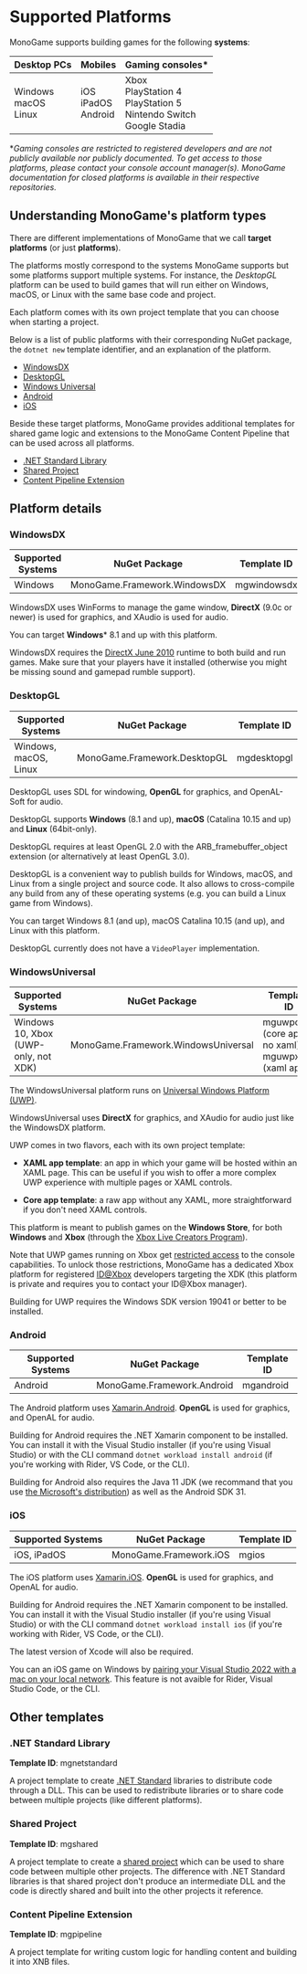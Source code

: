 # Supported Platforms

MonoGame supports building games for the following **systems**:

| **Desktop PCs**             | **Mobiles**                | **Gaming consoles***                                                           |
| --------------------------- | -------------------------- | ------------------------------------------------------------------------------ |
| Windows<br/>macOS<br/>Linux | iOS<br/>iPadOS<br/>Android | Xbox<br/>PlayStation 4<br/>PlayStation 5<br/>Nintendo Switch<br/>Google Stadia |

**Gaming consoles are restricted to registered developers and are not publicly available nor publicly documented. To get access to those platforms, please contact your console account manager(s). MonoGame documentation for closed platforms is available in their respective repositories.*

## Understanding MonoGame's platform types

There are different implementations of MonoGame that we call **target platforms** (or just **platforms**).

The platforms mostly correspond to the systems MonoGame supports but some platforms support multiple systems. For instance, the *DesktopGL* platform can be used to build games that will run either on Windows, macOS, or Linux with the same base code and project.

Each platform comes with its own project template that you can choose when starting a project.

Below is a list of public platforms with their corresponding NuGet package, the `dotnet new` template identifier, and an explanation of the platform. 

- [WindowsDX](#windowsdx)
- [DesktopGL](#desktopgl)
- [Windows Universal](#windowsuniversal)
- [Android](#android)
- [iOS](#ios)

Beside these target platforms, MonoGame provides additional templates for shared game logic and extensions to the MonoGame Content Pipeline that can be used across all platforms.

- [.NET Standard Library](#net-standard-library)
- [Shared Project](#shared-project)
- [Content Pipeline Extension](#content-pipeline-extension)

## Platform details

### WindowsDX

| **Supported Systems** | **NuGet Package**            | **Template ID** |
| --------------------- | ---------------------------- | --------------- |
| Windows               | MonoGame.Framework.WindowsDX | mgwindowsdx     |

WindowsDX uses WinForms to manage the game window, **DirectX** (9.0c or newer) is used for graphics, and XAudio is used for audio.

You can target **Windows*** 8.1 and up with this platform.

WindowsDX requires the [DirectX June 2010](https://www.microsoft.com/en-us/download/details.aspx?id=8109) runtime to both build and run games. Make sure that your players have it installed (otherwise you might be missing sound and gamepad rumble support).

### DesktopGL

| **Supported Systems** | **NuGet Package**            | **Template ID** |
| --------------------- | ---------------------------- | --------------- |
| Windows, macOS, Linux | MonoGame.Framework.DesktopGL | mgdesktopgl     |

DesktopGL uses SDL for windowing, **OpenGL** for graphics, and OpenAL-Soft for audio. 

DesktopGL supports **Windows** (8.1 and up), **macOS** (Catalina 10.15 and up) and **Linux** (64bit-only).

DesktopGL requires at least OpenGL 2.0 with the ARB_framebuffer_object extension (or alternatively at least OpenGL 3.0).

DesktopGL is a convenient way to publish builds for Windows, macOS, and Linux from a single project and source code. It also allows to cross-compile any build from any of these operating systems (e.g. you can build a Linux game from Windows).

You can target Windows 8.1 (and up), macOS Catalina 10.15 (and up), and Linux with this platform.

DesktopGL currently does not have a `VideoPlayer` implementation.

### WindowsUniversal

| **Supported Systems**                | **NuGet Package**                   | **Template ID**                                     |
| ------------------------------------ | ----------------------------------- | --------------------------------------------------- |
| Windows 10, Xbox (UWP-only, not XDK) | MonoGame.Framework.WindowsUniversal | mguwpcore (core app, no xaml), mguwpxaml (xaml app) |

The WindowsUniversal platform runs on [Universal Windows Platform (UWP)](https://docs.microsoft.com/en-us/windows/uwp/get-started/universal-application-platform-guide).

WindowsUniversal uses **DirectX** for graphics, and XAudio for audio just like the WindowsDX platform.

UWP comes in two flavors, each with its own project template:

- **XAML app template**: an app in which your game will be hosted within an XAML page. This can be useful if you wish to offer a more complex UWP experience with multiple pages or XAML controls.

- **Core app template**: a raw app without any XAML, more straightforward if you don't need XAML controls.

This platform is meant to publish games on the **Windows Store**, for both **Windows** and **Xbox** (through the [Xbox Live Creators Program](https://www.xbox.com/en-US/developers/creators-program)).

Note that UWP games running on Xbox get [restricted access](https://docs.microsoft.com/en-us/windows/uwp/xbox-apps/system-resource-allocation) to the console capabilities. To unlock those restrictions, MonoGame has a dedicated Xbox platform for registered [ID@Xbox](https://www.xbox.com/en-US/Developers/id) developers targeting the XDK (this platform is private and requires you to contact your ID@Xbox manager).

Building for UWP requires the Windows SDK version 19041 or better to be installed.

### Android

| **Supported Systems** | **NuGet Package**          | **Template ID** |
| --------------------- | -------------------------- | --------------- |
| Android               | MonoGame.Framework.Android | mgandroid       |

The Android platform uses [Xamarin.Android](https://docs.microsoft.com/en-us/xamarin/android/). **OpenGL** is used for graphics, and OpenAL for audio.

Building for Android requires the .NET Xamarin component to be installed. You can install it with the Visual Studio installer (if you're using Visual Studio) or with the CLI command ```dotnet workload install android``` (if you're working with Rider, VS Code, or the CLI).

Building for Android also requires the Java 11 JDK (we recommand that you use [the Microsoft's distribution](https://docs.microsoft.com/en-us/java/openjdk/download#openjdk-11)) as well as the Android SDK 31.

### iOS

| **Supported Systems** | **NuGet Package**      | **Template ID** |
| --------------------- | ---------------------- | --------------- |
| iOS, iPadOS           | MonoGame.Framework.iOS | mgios           |

The iOS platform uses [Xamarin.iOS](https://docs.microsoft.com/en-us/xamarin/ios/). **OpenGL** is used for graphics, and OpenAL for audio.

Building for Android requires the .NET Xamarin component to be installed. You can install it with the Visual Studio installer (if you're using Visual Studio) or with the CLI command `dotnet workload install ios` (if you're working with Rider, VS Code, or the CLI).

The latest version of Xcode will also be required.

You can an iOS game on Windows by [pairing your Visual Studio 2022 with a mac on your local network](https://docs.microsoft.com/en-us/xamarin/ios/get-started/installation/windows/connecting-to-mac/). This feature is not avaible for Rider, Visual Studio Code, or the CLI.

## Other templates

### .NET Standard Library

**Template ID**: mgnetstandard

A project template to create [.NET Standard](https://docs.microsoft.com/en-us/dotnet/standard/net-standard) libraries to distribute code through a DLL. This can be used to redistribute libraries or to share code between multiple projects (like different platforms).

### Shared Project

**Template ID**: mgshared

A project template to create a [shared project](https://docs.microsoft.com/en-us/xamarin/cross-platform/app-fundamentals/shared-projects) which can be used to share code between multiple other projects. The difference with .NET Standard libraries is that shared project don't produce an intermediate DLL and the code is directly shared and built into the other projects it reference.

### Content Pipeline Extension

**Template ID**: mgpipeline

A project template for writing custom logic for handling content and building it into XNB files.

# 
